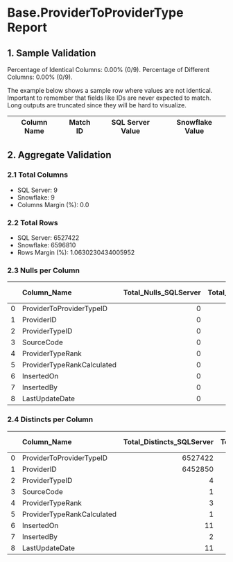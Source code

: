 # Base.ProviderToProviderType Report

## 1. Sample Validation

Percentage of Identical Columns: 0.00% (0/9).
Percentage of Different Columns: 0.00% (0/9).

The example below shows a sample row where values are not identical. Important to remember that fields like IDs are never expected to match. Long outputs are truncated since they will be hard to visualize.

| Column Name   | Match ID   | SQL Server Value   | Snowflake Value   |
|---------------|------------|--------------------|-------------------|

## 2. Aggregate Validation

### 2.1 Total Columns
- SQL Server: 9
- Snowflake: 9
- Columns Margin (%): 0.0

### 2.2 Total Rows
- SQL Server: 6527422
- Snowflake: 6596810
- Rows Margin (%): 1.0630230434005952

### 2.3 Nulls per Column
|    | Column_Name                |   Total_Nulls_SQLServer |   Total_Nulls_Snowflake |   Margin (%) |
|---:|:---------------------------|------------------------:|------------------------:|-------------:|
|  0 | ProviderToProviderTypeID   |                       0 |                       0 |            0 |
|  1 | ProviderID                 |                       0 |                       0 |            0 |
|  2 | ProviderTypeID             |                       0 |                       0 |            0 |
|  3 | SourceCode                 |                       0 |                       0 |            0 |
|  4 | ProviderTypeRank           |                       0 |                       0 |            0 |
|  5 | ProviderTypeRankCalculated |                       0 |                       0 |            0 |
|  6 | InsertedOn                 |                       0 |                       0 |            0 |
|  7 | InsertedBy                 |                       0 |                       0 |            0 |
|  8 | LastUpdateDate             |                       0 |                       0 |            0 |

### 2.4 Distincts per Column
|    | Column_Name                |   Total_Distincts_SQLServer |   Total_Distincts_Snowflake |   Margin (%) |
|---:|:---------------------------|----------------------------:|----------------------------:|-------------:|
|  0 | ProviderToProviderTypeID   |                     6527422 |                     6596810 |          1.1 |
|  1 | ProviderID                 |                     6452850 |                     6522348 |          1.1 |
|  2 | ProviderTypeID             |                           4 |                           4 |          0   |
|  3 | SourceCode                 |                           1 |                         215 |      21400   |
|  4 | ProviderTypeRank           |                           3 |                           3 |          0   |
|  5 | ProviderTypeRankCalculated |                           1 |                           1 |          0   |
|  6 | InsertedOn                 |                          11 |                           1 |         90.9 |
|  7 | InsertedBy                 |                           2 |                           1 |         50   |
|  8 | LastUpdateDate             |                          11 |                         151 |       1272.7 |